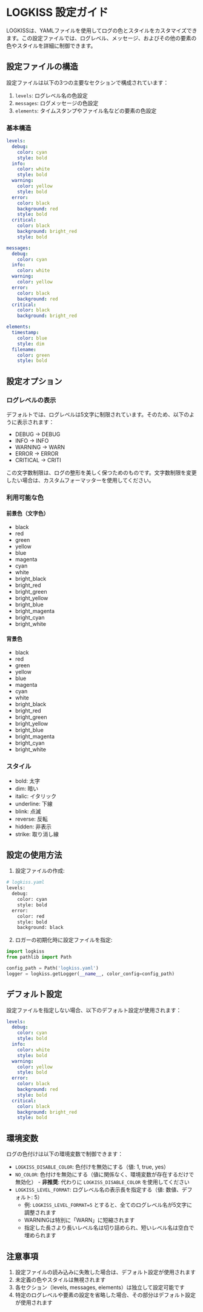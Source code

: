 # LOGKISS 設定ガイド

LOGKISSは、YAMLファイルを使用してログの色とスタイルをカスタマイズできます。この設定ファイルでは、ログレベル、メッセージ、およびその他の要素の色やスタイルを詳細に制御できます。

## 設定ファイルの構造

設定ファイルは以下の3つの主要なセクションで構成されています：

1. `levels`: ログレベル名の色設定
2. `messages`: ログメッセージの色設定
3. `elements`: タイムスタンプやファイル名などの要素の色設定

### 基本構造

```yaml
levels:
  debug:
    color: cyan
    style: bold
  info:
    color: white
    style: bold
  warning:
    color: yellow
    style: bold
  error:
    color: black
    background: red
    style: bold
  critical:
    color: black
    background: bright_red
    style: bold

messages:
  debug:
    color: cyan
  info:
    color: white
  warning:
    color: yellow
  error:
    color: black
    background: red
  critical:
    color: black
    background: bright_red

elements:
  timestamp:
    color: blue
    style: dim
  filename:
    color: green
    style: bold
```

## 設定オプション

### ログレベルの表示

デフォルトでは、ログレベルは5文字に制限されています。そのため、以下のように表示されます：

- DEBUG → DEBUG
- INFO → INFO
- WARNING → WARN
- ERROR → ERROR
- CRITICAL → CRITI

この文字数制限は、ログの整形を美しく保つためのものです。文字数制限を変更したい場合は、カスタムフォーマッターを使用してください。

### 利用可能な色

#### 前景色（文字色）

- black
- red
- green
- yellow
- blue
- magenta
- cyan
- white
- bright_black
- bright_red
- bright_green
- bright_yellow
- bright_blue
- bright_magenta
- bright_cyan
- bright_white

#### 背景色

- black
- red
- green
- yellow
- blue
- magenta
- cyan
- white
- bright_black
- bright_red
- bright_green
- bright_yellow
- bright_blue
- bright_magenta
- bright_cyan
- bright_white

### スタイル

- bold: 太字
- dim: 暗い
- italic: イタリック
- underline: 下線
- blink: 点滅
- reverse: 反転
- hidden: 非表示
- strike: 取り消し線

## 設定の使用方法

1. 設定ファイルの作成:

```python
# logkiss.yaml
levels:
  debug:
    color: cyan
    style: bold
  error:
    color: red
    style: bold
    background: black
```

2. ロガーの初期化時に設定ファイルを指定:

```python
import logkiss
from pathlib import Path

config_path = Path('logkiss.yaml')
logger = logkiss.getLogger(__name__, color_config=config_path)
```

## デフォルト設定

設定ファイルを指定しない場合、以下のデフォルト設定が使用されます：

```yaml
levels:
  debug:
    color: cyan
    style: bold
  info:
    color: white
    style: bold
  warning:
    color: yellow
    style: bold
  error:
    color: black
    background: red
    style: bold
  critical:
    color: black
    background: bright_red
    style: bold
```

## 環境変数

ログの色付けは以下の環境変数で制御できます：

- `LOGKISS_DISABLE_COLOR`: 色付けを無効にする（値: 1, true, yes）
- `NO_COLOR`: 色付けを無効にする（値に関係なく、環境変数が存在するだけで無効化） - **非推奨**: 代わりに `LOGKISS_DISABLE_COLOR` を使用してください
- `LOGKISS_LEVEL_FORMAT`: ログレベル名の表示長を指定する（値: 数値、デフォルト: 5）
  - 例: `LOGKISS_LEVEL_FORMAT=5` とすると、全てのログレベル名が5文字に調整されます
  - WARNINGは特別に「WARN」に短縮されます
  - 指定した長さより長いレベル名は切り詰められ、短いレベル名は空白で埋められます

## 注意事項

1. 設定ファイルの読み込みに失敗した場合は、デフォルト設定が使用されます
2. 未定義の色やスタイルは無視されます
3. 各セクション（levels, messages, elements）は独立して設定可能です
4. 特定のログレベルや要素の設定を省略した場合、その部分はデフォルト設定が使用されます
